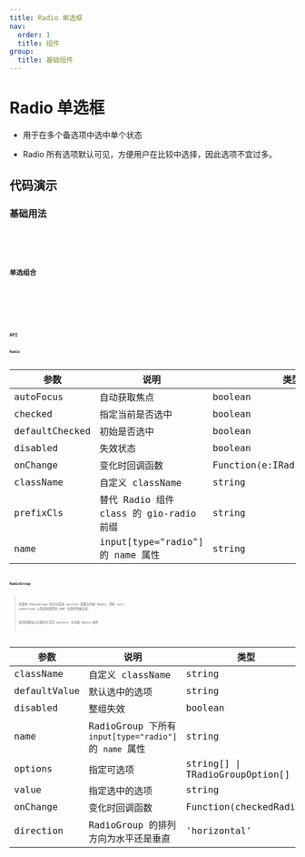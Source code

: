 ```yaml
---
title: Radio 单选框
nav:
  order: 1
  title: 组件
group:
  title: 基础组件
---
```


# Radio 单选框

- 用于在多个备选项中选中单个状态

- Radio 所有选项默认可见，方便用户在比较中选择，因此选项不宜过多。

## 代码演示

### 基础用法

<code src='./demos/radio.tsx' title='基本' desc='基本的Radio' />

<code src='./demos/disabledRadio.tsx' title='禁用状态' desc='禁用状态的Radio' />

### 单选组合

<code src='./demos/radioGroup.tsx' title='单选组合' desc='一组互斥的 Radio 配合使用' />

<code src='./demos/radioGroupVertical.tsx' title='Radio.Group - 垂直状态' desc='垂直的 Radio.Group' />

<code src='./demos/radioGroupMixed.tsx' title='Radio.Group - options 配置与 Radio 混合' desc='同时存在 options 与 Radio 组件混合写入' />

<code src='./demos/radioGroupFilter.tsx' title='Radio.Group - valid' desc='不合法的 options 与 Child 将会被自动剔除' />

## API

### Radio

| 参数           | 说明                                    | 类型                          | 默认值 |
| -------------- | --------------------------------------- | ----------------------------- | ------ |
| autoFocus      | 自动获取焦点                            | boolean                       | false  |
| checked        | 指定当前是否选中                        | boolean                       | false  |
| defaultChecked | 初始是否选中                            | boolean                       | false  |
| disabled       | 失效状态                                | boolean                       | false  |
| onChange       | 变化时回调函数                          | Function(e:IRadioChangeEvent) | -      |
| className      | 自定义 className                        | string                        | -      |
| prefixCls      | 替代 Radio 组件 class 的 gio-radio 前缀 | string                        | -      |
| name           | input[type="radio"] 的 name 属性        | string                        | -      |

### RadioGroup

> 在使用 RadioGroup 时可以混用 options 配置与内嵌 Radio，同时 null, undefined 以及其他类型的 DOM 与组件将被过滤。
>
> 但仍然建议以合规的方式写 options 与内嵌 Radio 组件

| 参数         | 说明                                                   | 类型                              | 默认值     |
| ------------ | ------------------------------------------------------ | --------------------------------- | ---------- |
| className    | 自定义 className                                       | string                            | -          |
| defaultValue | 默认选中的选项                                         | string                            | -          |
| disabled     | 整组失效                                               | boolean                           | false      |  |
| name         | RadioGroup 下所有 `input[type="radio"]` 的 `name` 属性 | string                            | -          |
| options      | 指定可选项                                             | string\[] \| TRadioGroupOption\[] | \[]        |
| value        | 指定选中的选项                                         | string                            | \[]        |
| onChange     | 变化时回调函数                                         | Function(checkedRadio)            | -          |
| direction    | RadioGroup 的排列方向为水平还是垂直                    | 'horizontal'                      | 'vertical' | 'horizontal' |
